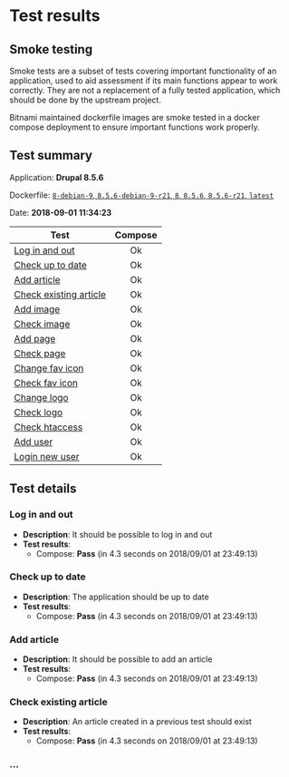 # Test results

## Smoke testing

Smoke tests are a subset of tests covering important functionality of an application, used to aid assessment if its main functions appear to work correctly. They are not a replacement of a fully tested application, which should be done by the upstream project.

Bitnami maintained dockerfile images are smoke tested in a docker compose deployment to ensure important functions work properly.

## Test summary

Application: **Drupal 8.5.6**

Dockerfile: [`8-debian-9`, `8.5.6-debian-9-r21`, `8`, `8.5.6`, `8.5.6-r21`, `latest`](./Dockerfile) 

Date: **2018-09-01 11:34:23**

Test | Compose
--- | :---:
[Log in and out](#log-in-and-out) | Ok
[Check up to date](#check-up-to-date) | Ok
[Add article](#add-article) | Ok
[Check existing article](#check-existing-article)  | Ok
[Add image](#a) | Ok
[Check image](#a) | Ok
[Add page](#a) | Ok
[Check page](#a) | Ok
[Change fav icon](#a) | Ok
[Check fav icon](#a) | Ok
[Change logo](#a) | Ok
[Check logo](#a) | Ok
[Check htaccess](#a) | Ok
[Add user](#a) | Ok
[Login new user](#a) | Ok

## Test details

### Log in and out

- **Description**: It should be possible to log in and out  
- **Test results**:
  - Compose: **Pass** (in 4.3 seconds on 2018/09/01 at 23:49:13)

### Check up to date

- **Description**: The application should be up to date  
- **Test results**:
  - Compose: **Pass** (in 4.3 seconds on 2018/09/01 at 23:49:13)

### Add article

- **Description**: It should be possible to add an article  
- **Test results**:
  - Compose: **Pass** (in 4.3 seconds on 2018/09/01 at 23:49:13)

### Check existing article

- **Description**: An article created in a previous test should exist  
- **Test results**:
  - Compose: **Pass** (in 4.3 seconds on 2018/09/01 at 23:49:13)

### ...
